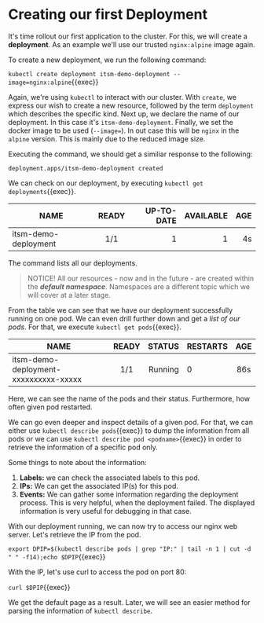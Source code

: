 # Creating our first Deployment

It's time rollout our first application to the cluster. For this, we will create a **deployment**. As an example we'll use our trusted `nginx:alpine` image again.

To create a new deployment, we run the following command:

`kubectl create deployment itsm-demo-deployment --image=nginx:alpine`{{exec}}

Again, we're using `kubectl` to interact with our cluster. With `create`, we express our wish to create a new resource, followed by the term `deployment` which describes the specific kind. Next up, we declare the name of our deployment. In this case it's `itsm-demo-deployment`. Finally, we set the docker image to be used (`--image=`). In out case this will be `nginx` in the `alpine` version. This is mainly due to the reduced image size.

Executing the command, we should get a similiar response to the following:
```
deployment.apps/itsm-demo-deployment created
```

We can check on our deployment, by executing `kubectl get deployments`{{exec}}.

| NAME                  | READY | UP-TO-DATE  | AVAILABLE | AGE | 
| --------------------- |:-----:| -----------:| ---------:| ---:|
| itsm-demo-deployment  |  1/1  | 1           | 1         |  4s |

The command lists all our deployments. 

> NOTICE!
> All our resources - now and in the future - are created within the ***default namespace***.
> Namespaces are a different topic which we will cover at a later stage.

From the table we can see that we have our deployment successfully running on one pod.
We can even drill further down and get a *list of our pods*.
For that, we execute `kubectl get pods`{{exec}}.

| NAME                                    | READY | STATUS  | RESTARTS |  AGE | 
| --------------------------------------- |:-----:| -------:| :--------| :---:|
| itsm-demo-deployment-xxxxxxxxxx-xxxxx   |  1/1  | Running | 0        |  86s |

Here, we can see the name of the pods and their status. Furthermore, how often given pod restarted.

We can go even deeper and inspect details of a given pod. For that, we can either use `kubectl describe pods`{{exec}} to dump the information from all pods or we can use `kubectl describe pod <podname>`{{exec}} in order to retrieve the information of a specific pod only. 

Some things to note about the information:
1. **Labels:** we can check the associated labels to this pod.
1. **IPs:** We can get the associated IP(s) for this pod.
1. **Events:** We can gather some information regarding the deployment process. This is very helpful, when the deployment failed. The displayed information is very useful for debugging in that case.

With our deployment running, we can now try to access our nginx web server. Let's retrieve the IP from the pod.

`export DPIP=$(kubectl describe pods | grep "IP:" | tail -n 1 | cut -d " " -f14);echo $DPIP`{{exec}}

With the IP, let's use curl to access the pod on port 80:

`curl $DPIP`{{exec}}

We get the default page as a result. Later, we will see an easier method for parsing the information of `kubectl describe`. 